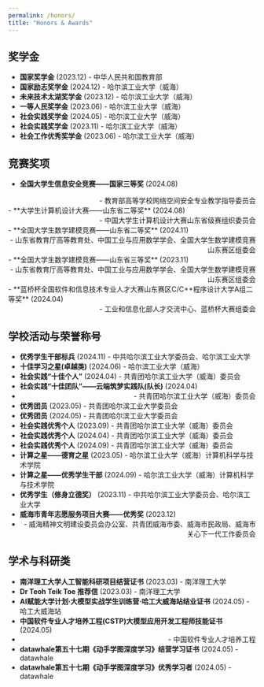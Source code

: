 ```yaml
---
permalink: /honors/
title: "Honors & Awards"
---
```


## 奖学金
- **国家奖学金** (2023.12) - 中华人民共和国教育部
- **国家励志奖学金** (2024.12) - 哈尔滨工业大学（威海）
- **未来技术太湖奖学金** (2023.12) - 哈尔滨工业大学（威海）
- **一等人民奖学金** (2023.06) - 哈尔滨工业大学（威海）
- **社会实践奖学金** (2024.05) - 哈尔滨工业大学（威海）
- **社会实践奖学金** (2023.11) - 哈尔滨工业大学（威海）
- **社会工作优秀奖学金** (2023.06) - 哈尔滨工业大学（威海）

## 竞赛奖项
- **全国大学生信息安全竞赛——国家三等奖** (2024.08)
<div style="text-align:right;">- 教育部高等学校网络空间安全专业教学指导委员会</div>
- **大学生计算机设计大赛——山东省二等奖** (2024.08) 
<div style="text-align:right;">- 中国大学生计算机设计大赛山东省级赛组织委员会</div>
- **全国大学生数学建模竞赛——山东省二等奖** (2024.11)
<div style="text-align:right;">- 山东省教育厅高等教育处、中国工业与应用数学学会、全国大学生数学建模竞赛山东赛区组委会</div>
- **全国大学生数学建模竞赛——山东省三等奖** (2023.11)
<div style="text-align:right;">- 山东省教育厅高等教育处、中国工业与应用数学学会、全国大学生数学建模竞赛山东赛区组委会</div>
- **蓝桥杯全国软件和信息技术专业人才大赛山东赛区C/C++程序设计大学A组二等奖** (2024.04) 
<div style="text-align:right;">- 工业和信息化部人才交流中心、蓝桥杯大赛组委会</div>

## 学校活动与荣誉称号
- **优秀学生干部标兵** (2024.11) - 中共哈尔滨工业大学委员会、哈尔滨工业大学
- **十佳学习之星(卓越类)** (2024.06) - 哈尔滨工业大学（威海）
- **社会实践“十佳个人”** (2024.04) - 共青团哈尔滨工业大学（威海）委员会
- **社会实践“十佳团队”——云端筑梦实践队(队长)** (2024.04)
- <div style="text-align:right;">- 共青团哈尔滨工业大学（威海）委员会</div>
- **优秀团员** (2023.05) - 共青团哈尔滨工业大学委员会
- **优秀团员** (2024.05) - 共青团哈尔滨工业大学委员会
- **社会实践优秀个人** (2023.09) - 共青团哈尔滨工业大学（威海）委员会
- **社会实践优秀个人** (2024.04) - 共青团哈尔滨工业大学（威海）委员会
- **社会实践优秀个人** (2024.09) - 共青团哈尔滨工业大学（威海）委员会
- **计算之星——德育之星** (2023.05) - 哈尔滨工业大学（威海）计算机科学与技术学院
- **计算之星——优秀学生干部** (2024.09) - 哈尔滨工业大学（威海）计算机科学与技术学院
- **优秀学生（修身立德奖）** (2023.11) - 中共哈尔滨工业大学委员会、哈尔滨工业大学
- **威海市青年志愿服务项目大赛——优秀奖** (2023.12)
- <div style="text-align:right;">- 威海精神文明建设委员会办公室、共青团威海市委、威海市民政局、威海市关心下一代工作委员会</div>

## 学术与科研类
- **南洋理工大学人工智能科研项目结营证书** (2023.03) - 南洋理工大学
- **Dr Teoh Teik Toe 推荐信** (2023.03) - 南洋理工大学
- **AI赋能大学计划·大模型实战学生训练营·哈工大威海站结业证书** (2024.05) - 哈工大威海站
- **中国软件专业人才培养工程(CSTP)大模型应用开发工程师技能证书** (2024.05)
- <div style="text-align:right;">- 中国软件专业人才培养工程</div>
- **datawhale第五十七期《动手学图深度学习》结营学习证书** (2024.05) - datawhale
- **datawhale第五十七期《动手学图深度学习》优秀学习者** (2024.05) - datawhale

